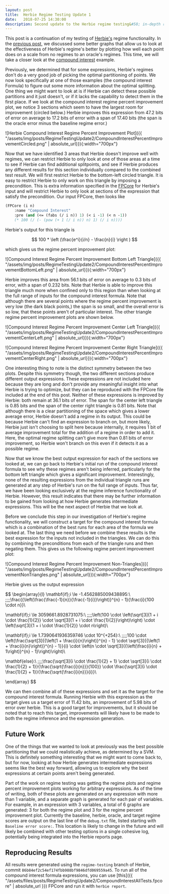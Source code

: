 ```yaml
---
layout: post
title:  Herbie Regime Testing Update 1
date:   2018-07-25 14:30:00
description: Second update to the Herbie regime testing&#58; in-depth regimes on compound interest.
---
```


This post is a continuation of my testing of [Herbie's](http://herbie.uwplse.org/) regime functionality. In the [previous post](https://homes.cs.washington.edu/~dthien/blog/2018/RegimeTestingUpdate1/), we discussed some better graphs that allow us to look at the effectiveness of Herbie's regime's better by plotting how well each point does on a scale from no regimes to an oracle's regimes. This time, we will take a closer look at the [compound interest](https://homes.cs.washington.edu/~dthien/blog/2018/RegimeTestingUpdate1/) example.

Previously, we determined that for some expressions, Herbie's regimes don't do a very good job of picking the optimal partitioning of points. We now look specifically at one of those examples (the compound interest Formula) to figure out some more information about the optimal splitting. One thing we might want to look at is if Herbie can detect these possible partitions and it just doesn't, or if it lacks the capability to detect them in the first place. If we look at the compound interest regime percent improvement plot, we notice 3 sections which seem to have the largest room for improvement (circled below.) Herbie improves this expression from $47.2$ bits of error on average to $17.2$ bits of error with a span of $17.40$ bits (the span is the oracle error minus the baseline regime error.)

![Herbie Compound Interest Regime Percent Improvement Plot]({{ "/assets/img/posts/RegimeTestingUpdate2/CompoundInterestPercentImprovementCircled.png" | absolute_url}}){:width="700px"}

Now that we have identified 3 areas that Herbie doesn't improve well with regimes, we can restrict Herbie to only look at one of those areas at a time to see if Herbie can find additional splitpoints, and see if Herbie produces any different results for this section individually compared to the combined test result. We will first restrict Herbie to the bottom-left circled triangle. It is easy to restrict Herbie to only work on this triangle by imposing a precondition. This is extra information specified in the [FPCore](http://fpbench.org/) for Herbie's input and will restrict Herbie to only look at sections of the expression that satisfy the precondition. Our input FPCore, then looks like

~~~ sml
(FPCore (i n)
    :name "Compound Interest"
    :pre (and (<= (fabs (/ i n)) 1) (< i -1) (< n -1))
    (* 100 (/ (- (pow (+ 1 (/ i n)) n) 1) (/ i n))))
~~~

Herbie's output for this triangle is

$$ 100 * \left (\frac{e^i}{i/n} - \frac{n}{i} \right ) $$

which gives us the regime percent improvement plot:

![Compound Interest Regime Percent Improvement Bottom Left Triangle]({{ "/assets/img/posts/RegimeTestingUpdate2/CompoundInterestPercentImprovementBottomLeft.png" | absolute_url}}){:width="700px"}

Herbie improves this area from $56.1$ bits of error on average to $0.3$ bits of error, with a span of $0.232$ bits. Note that Herbie is able to improve this triangle much more when confined only to this region than when looking at the full range of inputs for the compound interest formula. Note that although there are several points where the regime percent improvement is very low (the dark black points,) the span is so small, and the overall error is so low, that these points aren't of particular interest. The other triangle regime percent improvement plots are shown below.

![Compound Interest Regime Percent Improvement Center Left Triangle]({{ "/assets/img/posts/RegimeTestingUpdate2/CompoundInterestPercentImprovementCenterLeft.png" | absolute_url}}){:width="700px"}

![Compound Interest Regime Percent Improvement Center Right Triangle]({{ "/assets/img/posts/RegimeTestingUpdate2/CompoundInterestPercentImprovementCenterRight.png" | absolute_url}}){:width="700px"}

One interesting thing to note is the distinct symmetry between the two plots. Despite this symmetry though, the two different sections produce different output expressions. These expressions are not included here because they are long and don't provide any meaningful insight into what Herbie is trying to optimize, but they can be reproduced with the FPCore file included at the end of this post. Neither of these expressions is improved by Herbie: both remain at $36.1$ bits of error. The span for the center left triangle is $0.85$ bits and the span of the center right triangle is $0.81$ bits. Note that although there is a clear partitioning of the space which gives a lower average error, Herbie doesn't add a regime in its output. This could be because Herbie can't find an expression to branch on, but more likely, Herbie just isn't choosing to split here because internally, it requires 1 bit of average improvement total for the addition of a regime in order to add it. Here, the optimal regime splitting can't give more than $0.81$ bits of error improvement, so Herbie won't branch on this even if it detects it as a possible regime.

Now that we know the best output expression for each of the sections we looked at, we can go back to Herbie's initial run of the compound interest formula to see why these regimes aren't being inferred, particularly for the bottom left triangle which gives a significant improvement. Interestingly, none of the resulting expressions from the individual triangle runs are generated at any step of Herbie's run on the full range of inputs. Thus far, we have been looking exclusively at the regime inference functionality of Herbie. However, this result indicates that there may be further information to be gained from looking at how Herbie generates intermediate expressions. This will be the next aspect of Herbie that we look at.

Before we conclude this step in our investigation of Herbie's regime functionality, we will construct a target for the compound interest formula which is a combination of the best runs for each area of the formula we looked at. The last thing we need before we combine these results is the best expression for the inputs not included in the triangles. We can do this by combining the preconditions from each of the triangle runs and then negating them. This gives us the following regime percent improvement plot:

![Compound Interest Regime Percent Improvement Non-Triangles]({{ "/assets/img/posts/RegimeTestingUpdate2/CompoundInterestPercentImprovementNonTriangles.png" | absolute_url}}){:width="700px"}

Herbie gives us the output expression

$$
\begin{array}{l}
\mathbf{if}\;i \le -1.4562885009438895:\\
\;\;\;\;\frac{{\left(\frac{\frac{-1}{n}}{\frac{-1}{i}}\right)}^{n} - 1}{\frac{i}{100 \cdot n}}\\

\mathbf{if}\;i \le 3059661.8928731075:\\
\;\;\;\;\left(100 \cdot \left(\sqrt[3]{1 + i \cdot \frac{1}{2}} \cdot \sqrt[3]{1 + i \cdot \frac{1}{2}}\right)\right) \cdot \left(\sqrt[3]{1 + i \cdot \frac{1}{2}} \cdot n\right)\\

\mathbf{if}\;i \le 1.7390641936359746 \cdot 10^{+254}:\\
\;\;\;\;100 \cdot \left(\frac{\sqrt[3]{{\left(1 + \frac{i}{n}\right)}^{n} - 1} \cdot \sqrt[3]{{\left(1 + \frac{i}{n}\right)}^{n} - 1}}{i} \cdot \left(n \cdot \sqrt[3]{{\left(\frac{i}{n} + 1\right)}^{n} - 1}\right)\right)\\

\mathbf{else}:\\
\;\;\;\;\frac{\sqrt[3]{i \cdot \frac{1}{2} + 1} \cdot \sqrt[3]{i \cdot \frac{1}{2} + 1}}{\frac{\sqrt{\frac{i}{n}}}{100}} \cdot \frac{\sqrt[3]{i \cdot \frac{1}{2} + 1}}{\frac{\sqrt{\frac{i}{n}}}{i}}\\

\end{array}
$$

We can then combine all of these expressions and set it as the target for the compound interest formula. Running Herbie with this expression as the target gives us a target error of $11.42$ bits, an improvement of $5.98$ bits of error over herbie. This is a good target for improvements, but it should be noted that to reach this target, improvements will likely have to be made to both the regime inference and the expression generation.

## Future Work

One of the things that we wanted to look at previously was the best possible partitioning that we could realistically achieve, as determined by a SVM. This is definitely something interesting that we might want to come back to, but for now, looking at how Herbie generates intermediate expressions seems like the best way forward, allowing us to explore why the best expressions at certain points aren't being generated.

Part of the work on regime testing was getting the regime plots and regime percent improvement plots working for arbitrary expressions. As of the time of writing, both of these plots are generated on any expression with more than 1 variable, and a separate graph is generated for each pair of variables. For example, in an expression with 3 variables, a total of 6 graphs are generated: 3 for both the regime plot and 3 for the regime percent improvement plot. Currently the baseline, herbie, oracle, and target regime scores are output on the last line of the `debug.txt` file, listed starting with `Baseline error score:`. This location is likely to change in the future and will likely be combined with other testing options in a single cohesive log, potentially being integrated into the Herbie reports page.

## Reproducing Results

All results were generated using the `regime-testing` branch of Herbie, commit `86b84ef2c54ef174fbb988bf9846dfd069559a45`. To run all of the compound interest formula expressions, you can use [this]({{ "/assets/files/posts/RegimeTestingUpdate2/CompoundInterestAllTests.fpcore" | absolute_url }}) FPCore and run it with `herbie report`.
